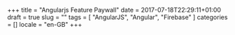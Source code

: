 +++
title = "Angularjs Feature Paywall"
date = 2017-07-18T22:29:11+01:00
draft = true
slug = ""
tags = [ "AngularJS", "Angular", "Firebase" ]
categories = []
locale = "en-GB"
+++
